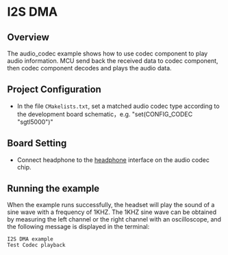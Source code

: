 # I2S DMA

## Overview

The audio_codec example shows how to use codec component to play audio information.
MCU send back the received data to codec component, then codec component decodes and plays the audio data.

## Project Configuration

- In the file `CMakelists.txt`, set a matched audio codec type according to the development board schematic，e.g. "set(CONFIG_CODEC "sgtl5000")"

## Board Setting

- Connect headphone to the [headphone](lab_board_app_headphone) interface on the audio codec chip.

## Running the example

When the example runs successfully, the headset will play the sound of a sine wave with a frequency of 1KHZ. The 1KHZ sine wave can be obtained by measuring the left channel or the right channel with an oscilloscope, and the following message is displayed in the terminal:
```console
I2S DMA example
Test Codec playback
```

